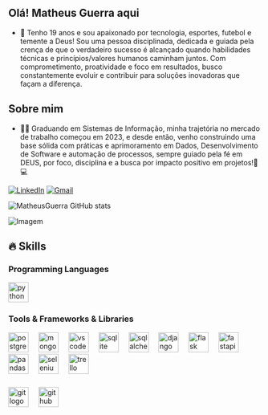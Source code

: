 ## Olá! Matheus Guerra aqui

- 🌟  Tenho 19 anos e sou apaixonado por tecnologia, esportes, futebol e temente a Deus! Sou uma pessoa disciplinada, 
dedicada e guiada pela crença de que o verdadeiro sucesso é alcançado quando habilidades técnicas e princípios/valores 
humanos caminham juntos. Com comprometimento, proatividade e foco em resultados, busco constantemente evoluir e contribuir 
para soluções inovadoras que façam a diferença.

## Sobre mim
- 👨‍🎓 Graduando em Sistemas de Informação, minha trajetória no mercado de trabalho começou em 2023,
e desde então, venho construindo uma base sólida com práticas e aprimoramento em Dados, Desenvolvimento de Software 
e automação de processos, sempre guiado pela fé em DEUS, por foco, disciplina e a busca por impacto positivo em projetos!🚀💻


[![LinkedIn](https://img.shields.io/badge/LinkedIn-0077B5?style=for-the-badge&logo=linkedin&logoColor=white)](https://www.linkedin.com/in/matheus-guerra-485070277)
[![Gmail](https://img.shields.io/badge/Gmail-white?style=for-the-badge&logo=gmail&logoColor=red)](mailto:matheusaraujoguerra2603@outlook.com)

  ![MatheusGuerra GitHub stats](https://github-readme-stats.vercel.app/api?username=MatheusGuerraa77&show_icons=true&theme=neon)

  <!-- GIF -->
<p align="left">
  <img align="center" src="https://github.com/VariableBee/VariableBee/assets/77739311/4e9f41af-6b57-49a7-b15a-74322e96b4d7" alt="Imagem">
</p>

## 🔥 Skills
<!-- Skills: Programming Languages -->
<h3>Programming Languages</h3>
 <div align="left">
  <img src="https://cdn.jsdelivr.net/gh/devicons/devicon/icons/python/python-original.svg" height="40" alt="python logo"  />
</div>

###
<h3>Tools & Frameworks & Libraries</h3>
<div align="left">
  <img src="https://cdn.jsdelivr.net/gh/devicons/devicon/icons/postgresql/postgresql-original.svg" height="40" alt="postgresql logo"  />
  <img width="12" />
  <img src="https://cdn.jsdelivr.net/gh/devicons/devicon/icons/mongodb/mongodb-original.svg" height="40" alt="mongodb logo"  />
  <img width="12" />
  <img src="https://cdn.jsdelivr.net/gh/devicons/devicon/icons/vscode/vscode-original.svg" height="40" alt="vscode logo"  />
  <img width="12" />
  <img src="https://cdn.jsdelivr.net/gh/devicons/devicon/icons/sqlite/sqlite-original.svg" height="40" alt="sqlite logo"  />
  <img width="12" />
  <img src="https://cdn.jsdelivr.net/gh/devicons/devicon/icons/sqlalchemy/sqlalchemy-original.svg" height="40" alt="sqlalchemy logo"  />
  <img width="12" />
  <img src="https://cdn.jsdelivr.net/gh/devicons/devicon/icons/django/django-plain.svg" height="40" alt="django logo"  />
  <img width="12" />
  <img src="https://cdn.jsdelivr.net/gh/devicons/devicon/icons/flask/flask-original.svg" height="40" alt="flask logo"  />
  <img width="12" />
  <img src="https://cdn.jsdelivr.net/gh/devicons/devicon/icons/fastapi/fastapi-original.svg" height="40" alt="fastapi logo"  />
  <img width="12" />
  <img src="https://cdn.jsdelivr.net/gh/devicons/devicon/icons/pandas/pandas-original.svg" height="40" alt="pandas logo"  />
  <img width="12" />
  <img src="https://cdn.jsdelivr.net/gh/devicons/devicon/icons/selenium/selenium-original.svg" height="40" alt="selenium logo"  />
  <img width="12" />
  <img src="https://cdn.jsdelivr.net/gh/devicons/devicon/icons/trello/trello-plain.svg" height="40" alt="trello logo"  />
</div>

###
<div align="left">
<img src="https://cdn.jsdelivr.net/gh/devicons/devicon/icons/git/git-original.svg" height="40" alt="git logo"  />
<img width="12" />
<img src="https://cdn.jsdelivr.net/gh/devicons/devicon/icons/github/github-original.svg" height="40" alt="github logo"  />
</div>
